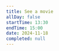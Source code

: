 ```yaml
---
title: See a movie
allDay: false
startTime: 13:30
endTime: 15:00
date: 2024-11-18
completed: null
---
```

